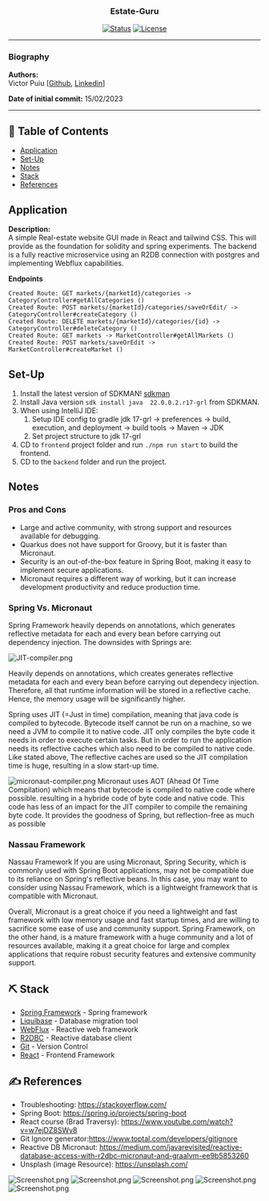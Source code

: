 <h3 align="center">Estate-Guru</h3>

<div align="center">

  [![Status](https://img.shields.io/badge/status-active-success.svg)]() 
  [![License](https://img.shields.io/badge/Elproyecte-Codecool-blue.svg)](/LICENSE)

</div>

---
### Biography  

**Authors:**  
Victor Puiu [[Github](https://github.com/victorpuiu "Github Page"), [Linkedin](https://www.linkedin.com/in/danut-victor-puiu-a007b354
"Linkedin Page")]  
  
**Date of initial commit:** 15/02/2023

---

## 📝 Table of Contents
- [Application](#application)
- [Set-Up](#setup)
- [Notes](#notes)
- [Stack](#stack)
- [References](#references)

## Application <a name = "application"></a>

**Description:**  
A simple Real-estate website GUI made in React and tailwind CSS. This will provide as the foundation for solidity and spring experiments. The backend is a fully reactive microservice using an R2DB connection with postgres and implementing Webflux capabilities.

**Endpoints**
```text
Created Route: GET markets/{marketId}/categories -> CategoryController#getAllCategories ()
Created Route: POST markets/{marketId}/categories/saveOrEdit/ -> CategoryController#createCategory ()
Created Route: DELETE markets/{marketId}/categories/{id} -> CategoryController#deleteCategory ()
Created Route: GET markets -> MarketController#getAllMarkets ()
Created Route: POST markets/saveOrEdit -> MarketController#createMarket ()
```

## Set-Up <a name = "setup"></a>

1. Install the latest version of SDKMAN! [sdkman](https://sdkman.io/install)
2. Install Java version `sdk install java  22.0.0.2.r17-grl` from SDKMAN.
3. When using IntelliJ IDE:
   1. Setup IDE config to gradle jdk 17-grl -> preferences -> build, execution, and deployment -> build tools -> Maven -> JDK
   2. Set project structure to jdk 17-grl
4. CD to `frontend` project folder and run `./npm run start` to build the frontend.
5. CD to the `backend` folder and run the project.

## Notes <a name = "notes"></a>

### Pros and Cons
* Large and active community, with strong support and resources available for debugging.
* Quarkus does not have support for Groovy, but it is faster than Micronaut.
* Security is an out-of-the-box feature in Spring Boot, making it easy to implement secure applications.
* Micronaut requires a different way of working, but it can increase development productivity and reduce production time.

### Spring  Vs. Micronaut
Spring Framework heavily depends on annotations, which generates reflective metadata for each and every bean before carrying out dependency injection. The downsides with Springs are:

![JIT-compiler.png](resources/JIT-compiler.png)

Heavily depends on annotations, which creates generates reflective metadata for each and every bean before carrying out dependecy injection. Therefore, all that runtime information will be stored in a reflective cache. Hence, the memory usage will be significantly higher.

Spring uses JIT (=Just in time) compilation, meaning that java code is compiled to bytecode. Bytecode itself cannot be run on a machine, so we need a JVM to compile it to native code. JIT only compiles the byte code it needs in order to execute certain tasks. But in order to run the application needs its reflective caches which also need to be compiled to native code. Like stated above, The reflective caches are used so the JIT compilation time is huge, resulting in a slow start-up time.


![micronaut-compiler.png](resources/micronaut-compiler.png)
Micronaut uses AOT (Ahead Of Time Compilation) which means that bytecode is compiled to native code where possible. resulting in a hybride code of byte code and native code. This code has less of an impact for the JIT compiler to compile the remaining byte code.
It provides the goodness of Spring, but reflection-free as much as possible

### Nassau Framework
Nassau Framework
If you are using Micronaut, Spring Security, which is commonly used with Spring Boot applications, may not be compatible due to its reliance on Spring's reflective beans. In this case, you may want to consider using Nassau Framework, which is a lightweight framework that is compatible with Micronaut.

Overall, Micronaut is a great choice if you need a lightweight and fast framework with low memory usage and fast startup times, and are willing to sacrifice some ease of use and community support. Spring Framework, on the other hand, is a mature framework with a huge community and a lot of resources available, making it a great choice for large and complex applications that require robust security features and extensive community support.


## ⛏️ Stack <a name = "stack"></a>
- [Spring Framework](https://spring.io/) - Spring framework
- [Liquibase](https://www.liquibase.org/) - Database migration tool
- [WebFlux](https://projectreactor.io/docs/core/release/reference/index.html) - Reactive web framework
- [R2DBC](https://r2dbc.io/) - Reactive database client
- [Git](https://git-scm.com/) - Version Control
- [React](https://reactjs.org/) - Frontend Framework

## ✍️ References <a name = "references"></a>
* Troubleshooting: <https://stackoverflow.com/>
* Spring Boot: <https://spring.io/projects/spring-boot>
* React course (Brad Traversy): <https://www.youtube.com/watch?v=w7ejDZ8SWv8>
* Git Ignore generator:<https://www.toptal.com/developers/gitignore>
* Reactive DB Micronaut: <https://medium.com/javarevisited/reactive-database-access-with-r2dbc-micronaut-and-graalvm-ee9b5853260>
* Unsplash (image Resource): <https://unsplash.com/>


![Screenshot.png](resources/Screenshot.png)
![Screenshot.png](resources/ScreenshotA.png)
![Screenshot.png](resources/ScreenshotB.png)
![Screenshot.png](resources/ScreenshotC.png)
![Screenshot.png](resources/ScreenshotD.png)
